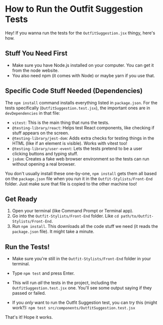 # How to Run the Outfit Suggestion Tests

Hey! If you wanna run the tests for the `OutfitSuggestion.jsx` thingy, here's how.

## Stuff You Need First

*   Make sure you have Node.js installed on your computer. You can get it from the node website.
*   You also need npm (it comes with Node) or maybe yarn if you use that.

## Specific Code Stuff Needed (Dependencies)

The `npm install` command installs everything listed in `package.json`. For the tests specifically (`OutfitSuggestion.test.jsx`), the important ones are in `devDependencies` in that file:

*   `vitest`: This is the main thing that runs the tests.
*   `@testing-library/react`: Helps test React components, like checking if stuff appears on the screen.
*   `@testing-library/jest-dom`: Adds extra checks for testing things in the HTML (like if an element is visible). Works with vitest too!
*   `@testing-library/user-event`: Lets the tests pretend to be a user clicking buttons and typing stuff.
*   `jsdom`: Creates a fake web browser environment so the tests can run without opening a real browser.

You don't usually install these one-by-one, `npm install` gets them all based on the `package.json` file when you run it in the `Outfit-Stylists/Front-End` folder. Just make sure that file is copied to the other machine too!

## Get Ready

1.  Open your terminal (like Command Prompt or Terminal app).
2.  Go into the `Outfit-Stylists/Front-End` folder. Like `cd path/to/Outfit-Stylists/Front-End`.
3.  Run `npm install`. This downloads all the code stuff we need (it reads the `package.json` file). It might take a minute.

## Run the Tests!

*   Make sure you're still in the `Outfit-Stylists/Front-End` folder in your terminal.
*   Type `npm test` and press Enter.
*   This will run *all* the tests in the project, including the `OutfitSuggestion.test.jsx` one. You'll see some output saying if they passed or failed.

*   If you *only* want to run the Outfit Suggestion test, you can try this (might work?):
    `npm test src/components/OutfitSuggestion.test.jsx`

That's it! Hope it works. 
